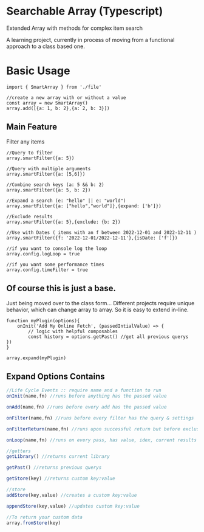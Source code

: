 # Searchable Array (Typescript)
Extended Array with methods for complex item search

A learning project, currently in process of moving from a functional approach to a class based one.

# Basic Usage

```tsx
import { SmartArray } from './file'

//create a new array with or without a value
const array = new SmartArray()
array.add([{a: 1, b: 2},{a: 2, b: 3}])
```

## Main Feature

Filter any items

```tsx
//Query to filter
array.smartFilter({a: 5})

//Query with multiple arguments
array.smartFilter({a: [5,6]})

//Combine search keys (a: 5 && b: 2)
array.smartFilter({a: 5, b: 2})

//Expand a search (e: "hello" || e: "world")
array.smartFilter({a: ["hello","world"]},{expand: ['b']})

//Exclude results
array.smartFilter({a: 5},{exclude: {b: 2})

//Use with Dates ( items with an f between 2022-12-01 and 2022-12-11 )
array.smartFilter({f: '2022-12-01/2022-12-11'},{isDate: ['f']})

//if you want to console log the loop
array.config.logLoop = true

//if you want some performance times
array.config.timeFilter = true

```

## Of course this is just a base.

Just being moved over to the class form...
Different projects require unique behavior, which can change array to array. So it is easy to extend in-line.

```tsx
function myPlugin(options){
    onInit('Add My Online Fetch', (passedIntialValue) => {
        // logic with helpful composables
        const history = options.getPast() //get all previous querys 
})
}

array.expand(myPlugin)
```

## Expand Options Contains

```jsx
//Life Cycle Events :: require name and a function to run
onInit(name,fn) //runs before anything has the passed value

onAdd(name,fn) //runs before every add has the passed value

onFilter(name,fn) //runs before every filter has the query & settings

onFilterReturn(name,fn) //runs upon successful return but before exclusions

onLoop(name,fn) //runs on every pass, has value, idex, current results

//getters
getLibrary() //returns current library

getPast() //returns previous querys

getStore(key) //returns custom key:value

//store
addStore(key,value) //creates a custom key:value

appendStore(key,value) //updates custom key:value

//To return your custom data
array.fromStore(key)
```

